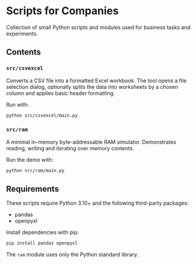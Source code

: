 # Scripts for Companies

Collection of small Python scripts and modules used for business tasks and
experiments.

## Contents

### `src/csvexcel`
Converts a CSV file into a formatted Excel workbook. The tool opens a file
selection dialog, optionally splits the data into worksheets by a chosen
column and applies basic header formatting.

Run with:
```bash
python src/csvexcel/main.py
```

### `src/ram`
A minimal in-memory byte-addressable RAM simulator. Demonstrates reading,
writing and iterating over memory contents.

Run the demo with:
```bash
python src/ram/main.py
```

## Requirements

These scripts require Python 3.10+ and the following third-party packages:

- pandas
- openpyxl

Install dependencies with pip:
```bash
pip install pandas openpyxl
```

The `ram` module uses only the Python standard library.
